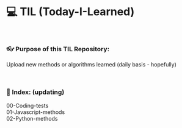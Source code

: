 # 💻 TIL (Today-I-Learned)

<br>

### 👓 Purpose of this TIL Repository: 
Upload new methods or algorithms learned (daily basis - hopefully)

<br>

### 🔖 Index: (updating)
00-Coding-tests<br>
01-Javascript-methods<br>
02-Python-methods<br>
